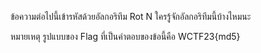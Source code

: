 ข้อความต่อไปนี้เข้ารหัสด้วยอัลกอริทึม Rot N ใครรู้จักอัลกอริทึมนี้บ้างไหมนะ

หมายเหตุ รูปแบบของ Flag ที่เป็นคำตอบของข้อนี้คือ WCTF23{md5}
